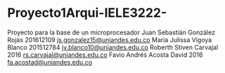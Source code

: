 # Proyecto1Arqui-IELE3222-
Proyecto para la base de un microprocesador
Juan Sebastián González Rojas 201612109 js.gonzalez15@uniandes.edu.co
Maria Julissa Vigoya Blanco 201512784  jv.blanco10@uniandes.edu.co
Roberth Stiven Carvajal     2016      rs.carvajal@uniandes.edu.co
Favio Andrés Acosta David 2016    fa.acostad@uniandes.edu.co
